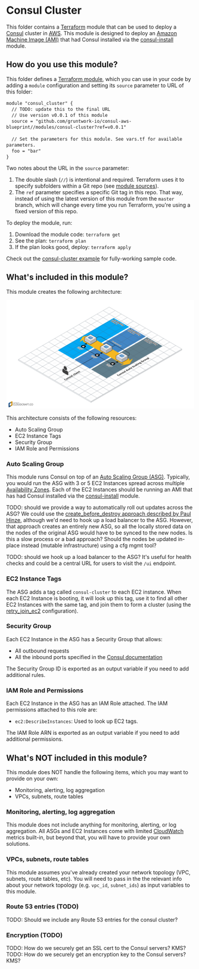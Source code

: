 # Consul Cluster

This folder contains a [Terraform](https://www.terraform.io/) module that can be used to deploy a 
[Consul](https://www.consul.io/) cluster in [AWS](https://aws.amazon.com/). This module is designed to deploy an 
[Amazon Machine Image (AMI)](http://docs.aws.amazon.com/AWSEC2/latest/UserGuide/AMIs.html) that had Consul installed
via the [consul-install](/modules/consul-install) module.

## How do you use this module?

This folder defines a [Terraform module](https://www.terraform.io/docs/modules/usage.html), which you can use in your
code by adding a `module` configuration and setting its `source` parameter to URL of this folder:

```hcl
module "consul_cluster" {
  // TODO: update this to the final URL
  // Use version v0.0.1 of this module
  source = "github.com/gruntwork-io/consul-aws-blueprint//modules/consul-cluster?ref=v0.0.1"

  // Set the parameters for this module. See vars.tf for available parameters.
  foo = "bar"
}
```

Two notes about the URL in the `source` parameter:

1. The double slash (`//`) is intentional and required. Terraform uses it to specify subfolders within a Git repo 
   (see [module sources](https://www.terraform.io/docs/modules/sources.html)).
1. The `ref` parameter specifies a specific Git tag in this repo. That way, instead of using the latest version of this
   module from the `master` branch, which will change every time you run Terraform, you're using a fixed version of 
   this repo.

To deploy the module, run:

1. Download the module code: `terraform get`
1. See the plan: `terraform plan`
1. If the plan looks good, deploy: `terraform apply`

Check out the [consul-cluster example](/examples/consul-cluster) for fully-working sample code. 

## What's included in this module?

This module creates the following architecture:

![Consul architecture](/_docs/architecture.png)

This architecture consists of the following resources:

* Auto Scaling Group
* EC2 Instance Tags
* Security Group
* IAM Role and Permissions

### Auto Scaling Group

This module runs Consul on top of an [Auto Scaling Group (ASG)](https://aws.amazon.com/autoscaling/). Typically, you
would run the ASG with 3 or 5 EC2 Instances spread across multiple [Availability 
Zones](http://docs.aws.amazon.com/AWSEC2/latest/UserGuide/using-regions-availability-zones.html). Each of the EC2
Instances should be running an AMI that has had Consul installed via the [consul-install](/modules/consul-install)
module. 

TODO: should we provide a way to automatically roll out updates across the ASG? We could use the [create_before_destroy
approach described by Paul Hinze](https://groups.google.com/forum/#!msg/terraform-tool/7Gdhv1OAc80/iNQ93riiLwAJ),
although we'd need to hook up a load balancer to the ASG. However, that approach creates an entirely new ASG, so all 
the locally stored data on the nodes of the original ASG would have to be synced to the new nodes. Is this a slow 
process or a bad approach? Should the nodes be updated in-place instead (mutable infrastructure) using a cfg mgmt 
tool?

TODO: should we hook up a load balancer to the ASG? It's useful for health checks and could be a central URL for users
to visit the `/ui` endpoint.

### EC2 Instance Tags

The ASG adds a tag called `consul-cluster` to each EC2 instance. When each EC2 Instance is booting, it will look up 
this tag, use it to find all other EC2 Instances with the same tag, and join them to form a cluster (using the 
[retry_join_ec2](https://www.consul.io/docs/agent/options.html?#retry_join_ec2) configuration).    

### Security Group

Each EC2 Instance in the ASG has a Security Group that allows:
 
* All outbound requests
* All the inbound ports specified in the [Consul documentation](https://www.consul.io/docs/agent/options.html?#ports-used)

The Security Group ID is exported as an output variable if you need to add additional rules. 

### IAM Role and Permissions

Each EC2 Instance in the ASG has an IAM Role attached. The IAM permissions attached to this role are:

* `ec2:DescribeInstances`: Used to look up EC2 tags.

The IAM Role ARN is exported as an output variable if you need to add additional permissions. 

## What's NOT included in this module?

This module does NOT handle the following items, which you may want to provide on your own:

* Monitoring, alerting, log aggregation
* VPCs, subnets, route tables

### Monitoring, alerting, log aggregation

This module does not include anything for monitoring, alerting, or log aggregation. All ASGs and EC2 Instances come 
with limited [CloudWatch](https://aws.amazon.com/cloudwatch/) metrics built-in, but beyond that, you will have to 
provide your own solutions.

### VPCs, subnets, route tables

This module assumes you've already created your network topology (VPC, subnets, route tables, etc). You will need to 
pass in the the relevant info about your network topology (e.g. `vpc_id`, `subnet_ids`) as input variables to this 
module.

### Route 53 entries (TODO)

TODO: Should we include any Route 53 entries for the consul cluster?

### Encryption (TODO)

TODO: How do we securely get an SSL cert to the Consul servers? KMS?
TODO: How do we securely get an encryption key to the Consul servers? KMS?